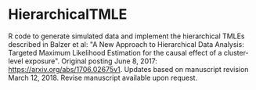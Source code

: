 # HierarchicalTMLE
R code to generate simulated data and implement the hierarchical TMLEs described in Balzer et al: "A New Approach to Hierarchical Data Analysis: Targeted Maximum Likelihood Estimation for the causal effect of a cluster-level exposure". 
Original posting June 8, 2017: https://arxiv.org/abs/1706.02675v1. Updates based on manuscript revision March 12, 2018. Revise manuscript available upon request. 
